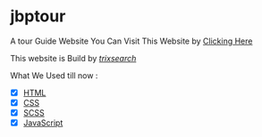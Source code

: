 # jbptour
A tour Guide Website
You Can Visit This Website by [Clicking Here](https://jbptour.000webhostapp.com/)

This website is Build by [*trixsearch*](https://instagram.com/trixsearch/)

What We Used till now :
- [x] [HTML](https://developer.mozilla.org/en-US/docs/Web/HTML)
- [x] [CSS](https://developer.mozilla.org/en-US/docs/Web/CSS)
- [x] [SCSS](https://sass-lang.com/documentation/)
- [x] [JavaScript](https://developer.mozilla.org/en-US/docs/Web/JavaScript)

